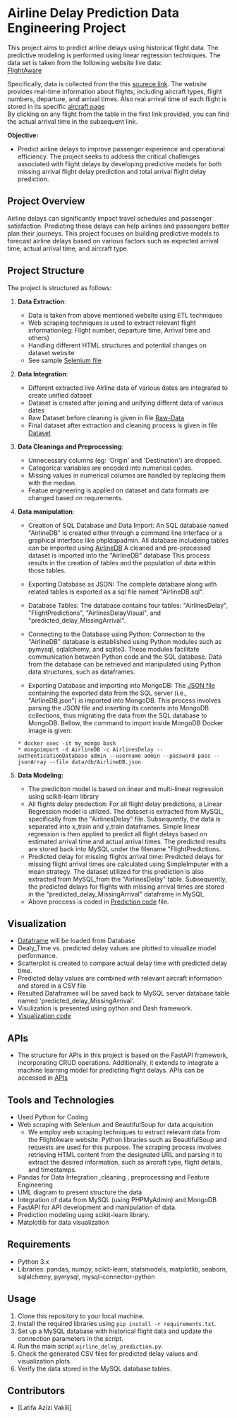 # Airline Delay Prediction Data Engineering Project

This project aims to predict airline delays using historical flight data. The predictive modeling is performed using linear regression techniques.
The data set is taken from the following website live data:  
[FlightAware](https://www.flightaware.com/live/cancelled)

Specifically, data is collected from the this [sourece link](https://www.flightaware.com/live/aircrafttype/A320). 
The website provides real-time information about flights, including aircraft types, flight numbers, departure, and arrival times. 
Also real arrival time of each flight is stored in its specific [aircraft page](https://www.flightaware.com/live/flight/ANA312/history/20240403/2215Z/RJNT/RJTT)   
By clicking on any flight from the table in the first link provided, you can find the actual arrival time in the subsequent link.

**Objective:**
- Predict airline delays to improve passenger experience and operational efficiency. The project seeks to address the critical challenges associated with flight delays by developing predictive models for both missing arrival flight delay prediction and total arrival flight delay prediction.
## Project Overview

Airline delays can significantly impact travel schedules and passenger satisfaction. Predicting these delays can help airlines and passengers better plan their journeys. This project focuses on building predictive models to forecast airline delays based on various factors such as expected arrival time, actual arrival time, and aircraft type.

## Project Structure

The project is structured as follows:

1. **Data Extraction**:
   - Data is taken from above mentioned website using ETL techniques
   - Web scraping techniques is used to extract relevant flight information(eg: Flight number, departure time, Arrival time and others)
   - Handling different HTML structures and potential changes on dataset website
   - See sample [Selenium file](https://github.com/azizivakili/airline-proj/blob/main/notebooks/Retrieved_Data_Selenioum/aircraft-A320.ipynb)

2. **Data Integration**:
   - Different extracted live Airline data of various dates are integrated to create unified dataset
   - Dataset is created after joining and unifying differnt data of various dates
   - Raw Dataset before cleaning is given in file [Raw-Data](https://github.com/azizivakili/airline-proj/blob/main/data/datasets/AirlinesDelay-Raw-Dataset.csv)
   - Final dataset after extraction and cleaning process is given in file [Dataset](https://github.com/azizivakili/airline-proj/blob/main/data/datasets/AirlinesDelay-Dataset.csv)

3. **Data Cleaninga and Preprocessing**: 
   - Unnecessary columns (eg: 'Origin' and 'Destination') are dropped.
   - Categorical variables are encoded into numerical codes.
   - Missing values in numerical columns are handled by replacing them with the median.
   - Featue engineering is applied on dataset and data formats are changed based on requrements.

4. **Data manipulation**:
   - Creation of SQL Database and Data Import:
An SQL database named "AirlineDB" is created either through a command line interface or a graphical interface like phpldapadmin. All database includeing tables can be imported using [AirlineDB](https://github.com/azizivakili/airline-proj/blob/main/data/Database/SQL-Ailrline-DB/AirlineDB.sql)
A cleaned and pre-processed dataset is imported into the "AirlineDB" database 
This process results in the creation of tables and the population of data within those tables.

   - Exporting Database as JSON:
The complete database along with related tables is exported as a sql file named "AirlineDB.sql".

   - Database Tables:
The database contains four tables: "AirlinesDelay", "FlightPredictions", "AirlinesDelayVisual", and "predicted_delay_MissingArrival".

   - Connecting to the Database using Python:
Connection to the "AirlineDB" database is established using Python modules such as pymysql, sqlalchemy, and sqlite3. These modules facilitate communication between Python code and the SQL database.
Data from the database can be retrieved and manipulated using Python data structures, such as dataframes.

   - Exporting Database and importing into MongoDB:
The [JSON file](https://github.com/azizivakili/airline-proj/blob/main/data/Database/MongoDB/AirlineDB.json) containing the exported data from the SQL server (i.e., "AirlineDB.json") is imported into MongoDB.
This process involves parsing the JSON file and inserting its contents into MongoDB collections, thus migrating the data from the SQL database to MongoDB. Bellow, the command to import inside MongoDB Docker image is given:
   ```
   * docker exec -it my_mongo bash
   * mongoimport -d AirlineDB -c AirlinesDelay --authenticationDatabase admin --username admin --password pass --jsonArray --file data/db/AirlineDB.json
   ```

5. **Data Modeling**:
   - The prediciton model is based on linear and multi-linear regression using scikit-learn library
   - All flights delay predection: For all flight delay predictions, a Linear Regression model is utilized. The dataset is extracted from MySQL, specifically from the "AirlinesDelay" file. Subsequently, the data is separated into x_train and y_train dataframes. Simple linear regression is then applied to predict all flight delays based on estimated arrival time and actual arrival times. The predicted results are stored back into MySQL under the filename "FlightPredictions.
   - Predicted delay for missing flights arrival time: Predicted delays for missing flight arrival times are calculated using SimpleImputer with a mean strategy. The dataset utilized for this prediction is also extracted from MySQL,from the "AirlinesDelay" table. Subsequently, the predicted delays for flights with missing arrival times are stored in the "predicted_delay_MissingArrival" dataframe in MySQL.
   - Above proccess is coded in [Prediction code](https://github.com/azizivakili/airline-proj/blob/main/notebooks/Prediction_notebooks/Predicteding_code.ipynb) file. 
   
## Visualization
   - [Dataframe](https://github.com/azizivakili/airline-proj/blob/main/data/datasets/AirlinesDelay-Visualized.csv) will be loaded from Database
   - Dealy_Time vs. predicted delay values are plotted to visualize model performance.
   - Scatterplot is created to compare actual delay time with predicted delay time.
   - Predicted delay values are combined with relevant aircraft information and stored in a CSV file 
   - Resulted Dataframes will be saved back to MySQL server database table named 'predicted_delay_MissingArrival'.
   - Visulization is presented using python and Dash framework.
   - [Visualization code](https://github.com/azizivakili/airline-proj/blob/main/notebooks/visualized_data/Visualization-code.ipynb)

## APIs
- The structure for APIs in this project is based on the FastAPI framework, incorporating CRUD operations. Additionally, it extends to integrate a machine learning model for predicting flight delays. APIs can be accessed in [APIs](https://github.com/azizivakili/airline-proj/tree/main/src/APIs)

## Tools and Technologies
   - Used Python for Coding
   - Web scraping with Selenium and BeautifulSoup for data acquisition
      - We employ web scraping techniques to extract relevant data from the FlightAware website. Python libraries such as BeautifulSoup and requests are used for this purpose. The scraping process involves retrieving HTML content from the designated URL and parsing it to extract the desired information, such as aircraft type, flight details, and timestamps.
   - Pandas for Data Integration ,cleaning , preprocessing and Feature Engineering
   - UML diagram to present structure the data
   - Integration of data from MySQL (using PHPMyAdmin) and MongoDB
   - FastAPI for API development and manipulation of data.
   - Prediction modeling using scikit-learn library.
   - Matplotlib for data visualization
     
## Requirements

- Python 3.x
- Libraries: pandas, numpy, scikit-learn, statsmodels, matplotlib, seaborn, sqlalchemy, pymysql, mysql-connector-python

## Usage

1. Clone this repository to your local machine.
2. Install the required libraries using `pip install -r requirements.txt`.
3. Set up a MySQL database with historical flight data and update the connection parameters in the script.
4. Run the main script `airline_delay_prediction.py`.
5. Check the generated CSV files for predicted delay values and visualization plots.
6. Verify the data stored in the MySQL database tables.


## Contributors

- [Latifa Azizi Vakili]
